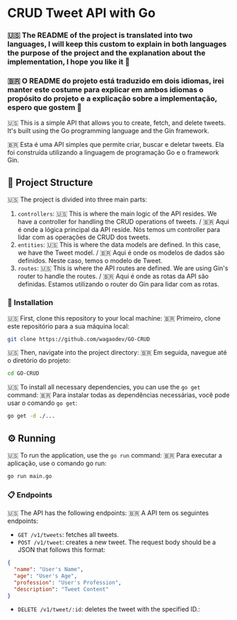 # CRUD Tweet API with Go

### 🇺🇸 The README of the project is translated into two languages, I will keep this custom to explain in both languages the purpose of the project and the explanation about the implementation, I hope you like it 🥹

### 🇧🇷 O README do projeto está traduzido em dois idiomas, irei manter este costume para explicar em ambos idiomas o propósito do projeto e a explicação sobre a implementação, espero que gostem 🥹

🇺🇸 This is a simple API that allows you to create, fetch, and delete tweets. It's built using the Go programming language and the Gin framework.

🇧🇷 Esta é uma API simples que permite criar, buscar e deletar tweets. Ela foi construída utilizando a linguagem de programação Go e o framework Gin.

## 🚀 Project Structure

🇺🇸 The project is divided into three main parts:

1. `controllers`: 🇺🇸 This is where the main logic of the API resides. We have a controller for handling the CRUD operations of tweets.
   / 🇧🇷 Aqui é onde a lógica principal da API reside. Nós temos um controller para lidar com as operações de CRUD dos tweets.
2. `entities`: 🇺🇸 This is where the data models are defined. In this case, we have the Tweet model.
   / 🇧🇷 Aqui é onde os modelos de dados são definidos. Neste caso, temos o modelo de Tweet.
3. `routes`: 🇺🇸 This is where the API routes are defined. We are using Gin's router to handle the routes.
   / 🇧🇷 Aqui é onde as rotas da API são definidas. Estamos utilizando o router do Gin para lidar com as rotas.

### 🔧 Installation

🇺🇸 First, clone this repository to your local machine:
🇧🇷 Primeiro, clone este repositório para a sua máquina local:

```bash
git clone https://github.com/wagaodev/GO-CRUD
```

🇺🇸 Then, navigate into the project directory:
🇧🇷 Em seguida, navegue até o diretório do projeto:

```bash
cd GO-CRUD
```

🇺🇸 To install all necessary dependencies, you can use the `go get` command:
🇧🇷 Para instalar todas as dependências necessárias, você pode usar o comando `go get`:

```bash
go get -d ./...
```

## ⚙️ Running

🇺🇸 To run the application, use the `go run` command:
🇧🇷 Para executar a aplicação, use o comando go run:

```bash
go run main.go
```

### 📋 Endpoints

🇺🇸 The API has the following endpoints:
🇧🇷 A API tem os seguintes endpoints:

- `GET /v1/tweets`: fetches all tweets.
- `POST /v1/tweet`: creates a new tweet. The request body should be a JSON that follows this format:

```json
{
  "name": "User's Name",
  "age": "User's Age",
  "profession": "User's Profession",
  "description": "Tweet Content"
}
```

- `DELETE /v1/tweet/:id`: deletes the tweet with the specified ID.:
